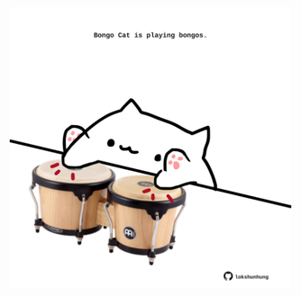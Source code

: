 <!-- built at 16/12/2022, 09:00:53 UTC -->
<p align="center">
  <img width="500" height="500" src="./ReadmeImage.svg">
</p>
